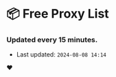 # :package: Free Proxy List
### Updated every 15 minutes.

- Last updated: `2024-08-08 14:14`

:heart:
